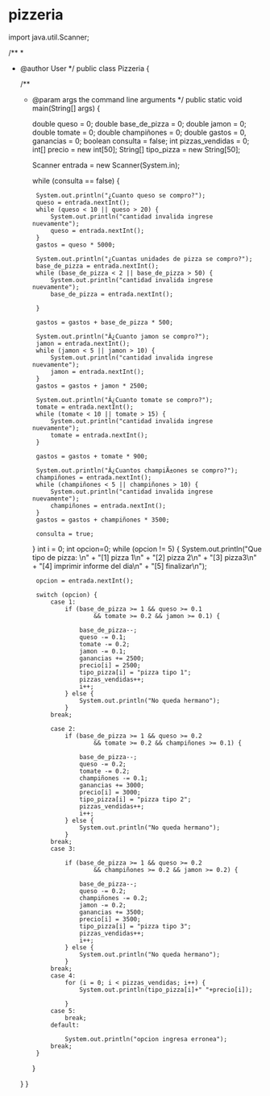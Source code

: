 # pizzeria
import java.util.Scanner;

/**
 *
 * @author User
 */
public class Pizzeria {

    /**
     * @param args the command line arguments
     */
    public static void main(String[] args) {

        double queso = 0;
        double base_de_pizza = 0;
        double jamon = 0;
        double tomate = 0;
        double champiñones = 0;
        double gastos = 0, ganancias = 0;
        boolean consulta = false;
        int pizzas_vendidas = 0;
        int[] precio = new int[50];
        String[] tipo_pizza = new String[50];

        Scanner entrada = new Scanner(System.in);

        while (consulta == false) {

            System.out.println("¿Cuanto queso se compro?");
            queso = entrada.nextInt();
            while (queso < 10 || queso > 20) {
                System.out.println("cantidad invalida ingrese nuevamente");
                queso = entrada.nextInt();
            }
            gastos = queso * 5000;

            System.out.println("¿Cuantas unidades de pizza se compro?");
            base_de_pizza = entrada.nextInt();
            while (base_de_pizza < 2 || base_de_pizza > 50) {
                System.out.println("cantidad invalida ingrese nuevamente");
                base_de_pizza = entrada.nextInt();

            }

            gastos = gastos + base_de_pizza * 500;

            System.out.println("Â¿Cuanto jamon se compro?");
            jamon = entrada.nextInt();
            while (jamon < 5 || jamon > 10) {
                System.out.println("cantidad invalida ingrese nuevamente");
                jamon = entrada.nextInt();
            }
            gastos = gastos + jamon * 2500;

            System.out.println("Â¿Cuanto tomate se compro?");
            tomate = entrada.nextInt();
            while (tomate < 10 || tomate > 15) {
                System.out.println("cantidad invalida ingrese nuevamente");
                tomate = entrada.nextInt();
            }

            gastos = gastos + tomate * 900;

            System.out.println("Â¿Cuantos champiÃ±ones se compro?");
            champiñones = entrada.nextInt();
            while (champiñones < 5 || champiñones > 10) {
                System.out.println("cantidad invalida ingrese nuevamente");
                champiñones = entrada.nextInt();
            }
            gastos = gastos + champiñones * 3500;

            consulta = true;

        }
        int i = 0;
        int opcion=0;
        while (opcion != 5) {
            System.out.println("Que tipo de pizza: \n"
                    + "[1] pizza 1\n"
                    + "[2] pizza 2\n"
                    + "[3] pizza3\n"
                    + "[4] imprimir informe del dia\n"
                    + "[5] finalizar\n");

            opcion = entrada.nextInt();

            switch (opcion) {
                case 1:
                    if (base_de_pizza >= 1 && queso >= 0.1
                            && tomate >= 0.2 && jamon >= 0.1) {

                        base_de_pizza--;
                        queso -= 0.1;
                        tomate -= 0.2;
                        jamon -= 0.1;
                        ganancias += 2500;
                        precio[i] = 2500;
                        tipo_pizza[i] = "pizza tipo 1";
                        pizzas_vendidas++;
                        i++;
                    } else {
                        System.out.println("No queda hermano");
                    }
                break;

                case 2:
                    if (base_de_pizza >= 1 && queso >= 0.2
                            && tomate >= 0.2 && champiñones >= 0.1) {

                        base_de_pizza--;
                        queso -= 0.2;
                        tomate -= 0.2;
                        champiñones -= 0.1;
                        ganancias += 3000;
                        precio[i] = 3000;
                        tipo_pizza[i] = "pizza tipo 2";
                        pizzas_vendidas++;
                        i++;
                    } else {
                        System.out.println("No queda hermano");
                    }
                break;
                case 3:

                    if (base_de_pizza >= 1 && queso >= 0.2
                            && champiñones >= 0.2 && jamon >= 0.2) {

                        base_de_pizza--;
                        queso -= 0.2;
                        champiñones -= 0.2;
                        jamon -= 0.2;
                        ganancias += 3500;
                        precio[i] = 3500;
                        tipo_pizza[i] = "pizza tipo 3";
                        pizzas_vendidas++;
                        i++;
                    } else {
                        System.out.println("No queda hermano");
                    }
                break;
                case 4:
                    for (i = 0; i < pizzas_vendidas; i++) {
                        System.out.println(tipo_pizza[i]+" "+precio[i]);
            
                    }
                case 5:
                    break;
                default:

                    System.out.println("opcion ingresa erronea");
                break;
            }

        }
        
    }
}
